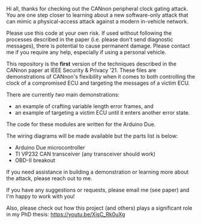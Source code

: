Hi all, thanks for checking out the CANnon peripheral clock gating attack. You are one step closer to learning about a new software-only attack that can mimic a physical-access attack against a modern in-vehicle network.

Please use this code at your own risk. If used without following the processes described in the paper (i.e. please don't send diagnostic messages), there is potential to cause permanent damage. Please contact me if you require any help, especially if using a personal vehicle.

This repository is the **first** version of the techniques described in the CANnon paper at IEEE Security & Privacy '21. These files are demonstrations of CANnon's flexibility when it comes to both controlling the clock of a compromised ECU and targeting the messages of a victim ECU.

There are currently _two_ main demonstrations:
- an example of crafting variable length error frames, and
- an example of targeting a victim ECU until it enters another error state.
    
The code for these modules are written for the Arduino Due.

The wiring diagrams will be made available but the parts list is below:
- Arduino Due microcontroller
- TI VP232 CAN transceiver (any transceiver should work)
- OBD-II breakout

If you need assistance in building a demonstration or learning more about the attack, please reach out to me.

If you have any suggestions or requests, please email me (see paper) and I'm happy to work with you!

Also, please check out how this project (and others) plays a significant role in my PhD thesis: https://youtu.be/XisC_Rk0uXg
